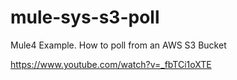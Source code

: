 # mule-sys-s3-poll
Mule4 Example. How to poll from an AWS S3 Bucket


https://www.youtube.com/watch?v=_fbTCi1oXTE

